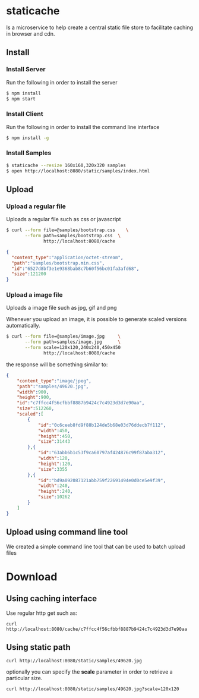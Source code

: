 # staticache
Is a microservice to help create a central static file store to facilitate caching in browser and cdn.

## Install

### Install Server

Run the following in order to install the server
``` bash
$ npm install 
$ npm start
```

### Install Client

Run the following in order to install the command line interface
``` bash
$ npm install -g 
```

### Install Samples

``` bash
$ staticache --resize 160x160,320x320 samples
$ open http://localhost:8080/static/samples/index.html
```

## Upload

### Upload a regular file

Uploads a regular file such as css or javascript

``` bash
$ curl --form file=@samples/bootstrap.css    \
       --form path=samples/bootstrap.css  \
              http://localhost:8080/cache
```

```json
{
  "content_type":"application/octet-stream",
  "path":"samples/bootstrap.min.css",
  "id":"6527d8bf3e1e9368bab8c7b60f56bc01fa3afd68",
  "size":121200
}
```

### Upload a image file
Uploads a image file such as jpg, gif and png

Whenever you upload an image, it is possible to generate scaled versions automatically.

``` bash
$ curl --form file=@samples/image.jpg     \
       --form path=samples/image.jpg      \
       --form scale=120x120,240x240,450x450
              http://localhost:8080/cache
```
the response will be something similar to:
```json
{
	"content_type":"image/jpeg",
	"path":"samples/49620.jpg",
	"width":900,
	"height":900,
	"id":"c7ffcc4f56cfbbf8887b9424c7c4923d3d7e90aa",
	"size":512260,
	"scaled":[
		{
			"id":"0c6ceeb8fd9f88b124de5b68e03d76ddecb7f112",
			"width":450,
			"height":450,
			"size":31443
		},{
			"id":"63abb6b1c53f9ca60797af424876c99f87aba312",
			"width":120,
			"height":120,
			"size":3355
		},{
			"id":"bd9a092087121abb759f22691494e0d0ce5e9f39",
			"width":240,
			"height":240,
			"size":10262
		}
	]
}
```

## Upload using command line tool
We created a simple command line tool that can be used to batch upload files


# Download

## Using caching interface
Use regular http get such as:

```
curl http://localhost:8080/cache/c7ffcc4f56cfbbf8887b9424c7c4923d3d7e90aa
```
## Using static path

```
curl http://localhost:8080/static/samples/49620.jpg
```
optionally you can specify the **scale** parameter in order to retrieve a particular size.
```
curl http://localhost:8080/static/samples/49620.jpg?scale=120x120
```
